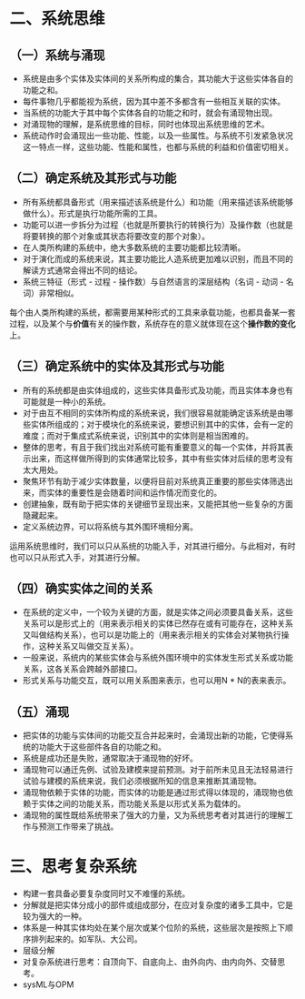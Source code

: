 # 二、系统思维



## （一）系统与涌现

* 系统是由多个实体及实体间的关系所构成的集合，其功能大于这些实体各自的功能之和。
* 每件事物几乎都能视为系统，因为其中差不多都含有一些相互关联的实体。
* 当系统的功能大于其中每个实体各自的功能之和时，就会有涌现物出现。
* 对涌现物的理解，是系统思维的目标，同时也体现出系统思维的艺术。
* 系统动作时会涌现出一些功能、性能，以及一些属性。与系统不引发紧急状况这一特点一样，这些功能、性能和属性，也都与系统的利益和价值密切相关。

## （二）确定系统及其形式与功能

* 所有系统都具备形式（用来描述该系统是什么）和功能（用来描述该系统能够做什么）。形式是执行功能所需的工具。
* 功能可以进一步拆分为过程（也就是所要执行的转换行为）及操作数（也就是将要转换的那个对象或其状态将要改变的那个对象）。
* 在人类所构建的系统中，绝大多数系统的主要功能都比较清晰。
* 对于演化而成的系统来说，其主要功能比人造系统更加难以识别，而且不同的解读方式通常会得出不同的结论。
* 系统三特征（形式 - 过程 - 操作数）与自然语言的深层结构（名词 - 动词 - 名词）非常相似。

每个由人类所构建的系统，都需要用某种形式的工具来承载功能，也都具备某一套过程，以及某个与**价值**有关的操作数，系统存在的意义就体现在这个**操作数的变化**上。

## （三）确定系统中的实体及其形式与功能

* 所有的系统都是由实体组成的，这些实体具备形式及功能，而且实体本身也有可能就是一种小的系统。
* 对于由互不相同的实体所构成的系统来说，我们很容易就能确定该系统是由哪些实体所组成的；对于模块化的系统来说，要想识别其中的实体，会有一定的难度；而对于集成式系统来说，识别其中的实体则是相当困难的。
* 整体的思考，有且于我们找出对系统可能有重要意义的每一个实体，并将其表示出来，而这样做所得到的实体通常比较多，其中有些实体对后续的思考没有太大用处。
* 聚焦环节有助于减少实体数量，以便将目前对系统真正重要的那些实体筛选出来，而实体的重要性是会随着时间和运作情况而变化的。
* 创建抽象，既有助于把实体的关键细节呈现出来，又能把其他一些复杂的方面隐藏起来。
* 定义系统边界，可以将系统与其外围环境相分离。

运用系统思维时，我们可以只从系统的功能入手，对其进行细分。与此相对，有时也可以只从形式入手，对其进行分解。

## （四）确实实体之间的关系

* 在系统的定义中，一个较为关键的方面，就是实体之间必须要具备关系，这些关系可以是形式上的（用来表示相关的实体已然存在或有可能存在，这种关系又叫做结构关系），也可以是功能上的（用来表示相关的实体会对某物执行操作，这种关系又叫做交互关系）。
* 一般来说，系统内的某些实体会与系统外围环境中的实体发生形式关系或功能关系，这各关系会跨越外部接口。
* 形式关系与功能交互，既可以用关系图来表示，也可以用N * N的表来表示。

## （五）涌现

* 把实体的功能与实体间的功能交互合并起来时，会涌现出新的功能，它使得系统的功能大于这些部件各自的功能之和。
* 系统是成功还是失败，通常取决于涌现物的好坏。
* 涌现物可以通迁先例、试验及建模来提前预测。对于前所未见且无法轻易进行试验与建模的系统来说，我们必须根据所知的信息来推断其涌现物。
* 涌现物依赖于实体的功能，而实体的功能是通过形式得以体现的，涌现物也依赖于实体之间的功能关系，而功能关系是以形式关系为载体的。
* 涌现物的属性既给系统带来了强大的力量，又为系统思考者对其进行的理解工作与预测工作带来了挑战。

# 三、思考复杂系统

* 构建一套具备必要复杂度同时又不难懂的系统。
* 分解就是把实体分成小的部件或组成部分，在应对复杂度的诸多工具中，它是较为强大的一种。
* 体系是一种其实体均处在某个层次或某个位阶的系统，这些层次是按照上下顺序排列起来的。如军队、大公司。
* 层级分解
* 对复杂系统进行思考：自顶向下、自底向上、由外向内、由内向外、交替思考。
* sysML与OPM